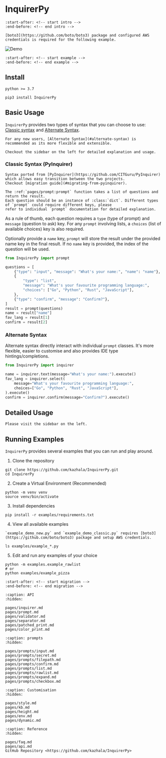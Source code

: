 # InquirerPy

```{include} ../README.md
:start-after: <!-- start intro -->
:end-before: <!-- end intro -->
```

```{Note}
[boto3](https://github.com/boto/boto3) package and configured AWS credentials is required for the following example.
```

![Demo](https://assets.kazhala.me/InquirerPy/InquirerPy-demo.gif)

```{include} ../README.md
:start-after: <!-- start example -->
:end-before: <!-- end example -->
```

## Install

```{admonition} Requirements
python >= 3.7
```

```
pip3 install InquirerPy
```

## Basic Usage

`InquirerPy` provides two types of syntax that you can choose to use: [Classic syntax](#classic-syntax-pyinquirer) and [Alternate Syntax](#alternate-syntax).

```{Tip}
For any new users, [Alternate Syntax](#alternate-syntax) is recommended as its more flexible and extensible.
```

```{Note}
Checkout the sidebar on the left for detailed explanation and usage.
```

### Classic Syntax (PyInquirer)

```{Note}
Syntax ported from [PyInquirer](https://github.com/CITGuru/PyInquirer) which allows easy transition between the two projects.
Checkout [migration guide](#migrating-from-pyinquirer).
```

```{eval-rst}
The :ref:`pages/prompt:prompt` function takes a list of questions and return the result.
Each question should be an instance of :class:`dict`. Different types of `prompt` could require different keys, please
refer to individual `prompt` documentation for detailed explanation.
```

As a rule of thumb, each question requires a `type` (type of prompt) and `message` (question to ask) key. For any `prompt`
involving lists, a `choices` (list of available choices) key is also required.

Optionally provide a `name` key, `prompt` will store the result under the provided name key in the final result. If
no `name` key is provided, the index of the question will be used.

```python
from InquirerPy import prompt

questions = [
    {"type": "input", "message": "What's your name:", "name": "name"},
    {
        "type": "list",
        "message": "What's your favourite programming language:",
        "choices": ["Go", "Python", "Rust", "JavaScript"],
    },
    {"type": "confirm", "message": "Confirm?"},
]
result = prompt(questions)
name = result["name"]
fav_lang = result[1]
confirm = result[2]
```

### Alternate Syntax

Alternate syntax directly interact with individual `prompt` classes. It's more flexible, easier to customise
and also provides IDE type hintings/completions.

```python
from InquirerPy import inquirer

name = inquirer.text(message="What's your name:").execute()
fav_lang = inquirer.select(
    message="What's your favourite programming language:",
    choices=["Go", "Python", "Rust", "JavaScript"],
).execute()
confirm = inquirer.confirm(message="Confirm?").execute()
```

## Detailed Usage

```{admonition} Info
Please visit the sidebar on the left.
```

## Running Examples

`InquirerPy` provides several examples that you can run and play around.

1. Clone the repository

```
git clone https://github.com/kazhala/InquirerPy.git
cd InquirerPy
```

2. Create a Virtual Environment (Recommended)

```
python -m venv venv
source venv/bin/activate
```

3. Install dependencies

```
pip install -r examples/requirements.txt
```

4. View all available examples

```{Warning}
`example_demo_new.py` and `example_demo_classic.py` requires [boto3](https://github.com/boto/boto3) package and setup AWS credentials.
```

```
ls examples/example_*.py
```

5. Edit and run any examples of your choice

```
python -m examples.example_rawlist
# or
python examples/example_pizza
```

```{include} ../README.md
:start-after: <!-- start migration -->
:end-before: <!-- end migration -->
```

```{toctree}
:caption: API
:hidden:

pages/inquirer.md
pages/prompt.md
pages/validator.md
pages/separator.md
pages/patched_print.md
pages/color_print.md
```

```{toctree}
:caption: prompts
:hidden:

pages/prompts/input.md
pages/prompts/secret.md
pages/prompts/filepath.md
pages/prompts/confirm.md
pages/prompts/list.md
pages/prompts/rawlist.md
pages/prompts/expand.md
pages/prompts/checkbox.md
```

```{toctree}
:caption: Customisation
:hidden:

pages/style.md
pages/kb.md
pages/height.md
pages/env.md
pages/dynamic.md
```

```{toctree}
:caption: Reference
:hidden:

pages/faq.md
pages/api.md
GitHub Repository <https://github.com/kazhala/InquirerPy>
```
